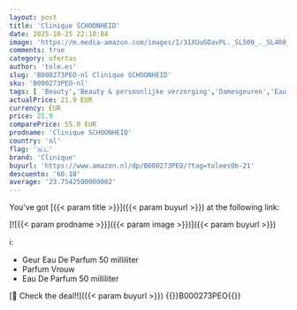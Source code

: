 ```yaml
---
layout: post
title: 'Clinique SCHOONHEID'
date: 2025-10-25 22:10:04
image: 'https://m.media-amazon.com/images/I/31XUuGOavPL._SL500_._SL400_.jpg'
comments: true
category: ofertas
author: 'tole.es'
slug: 'B000273PEO-nl Clinique SCHOONHEID'
sku: 'B000273PEO-nl'
tags: [ 'Beauty','Beauty & persoonlijke verzorging','Damesgeuren','Eau de parfum dames','Geuren','clinique','🇳🇱', ]
actualPrice: 21.9 EUR
currency: EUR
price: 21.9
comparePrice: 55.0 EUR
prodname: 'Clinique SCHOONHEID'
country: 'nl'
flag: '🇳🇱'
brand: 'Clinique'
buyurl: 'https://www.amazon.nl/dp/B000273PEO/?tag=tolees0b-21'
descuento: '60.18'
average: '23.7542500000002'
---
```


You've got [{{< param title >}}]({{< param buyurl >}}) at the following link:

[![{{< param prodname >}}]({{< param image >}})]({{< param buyurl >}})

ℹ️:

- Geur Eau De Parfum 50 milliliter
- Parfum Vrouw
- Eau De Parfum 50 milliliter

[🛒 Check the deal!!]({{< param buyurl >}})
{{<world>}}B000273PEO{{</world>}}
